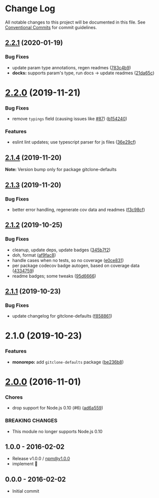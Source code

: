 # Change Log

All notable changes to this project will be documented in this file.
See [Conventional Commits](https://conventionalcommits.org) for commit guidelines.

## [2.2.1](https://github.com/tunnckoCore/opensource/compare/gitclone-defaults@2.2.0...gitclone-defaults@2.2.1) (2020-01-19)


### Bug Fixes

* update param type annotations, regen readmes ([783c4b9](https://github.com/tunnckoCore/opensource/commit/783c4b9ed402621ecdfbda524c0a53b30f83ae68))
* **docks:** supports param's type, run docs -> update readmes ([21da65c](https://github.com/tunnckoCore/opensource/commit/21da65ce3d0a73779a382262a8151da433f12ce3))





# [2.2.0](https://github.com/tunnckoCore/opensource/compare/gitclone-defaults@2.1.4...gitclone-defaults@2.2.0) (2019-11-21)


### Bug Fixes

* remove `typings` field (causing issues like [#87](https://github.com/tunnckoCore/opensource/issues/87)) ([b154240](https://github.com/tunnckoCore/opensource/commit/b154240e8bab1daa63d873909735d2c59bdf25cc))


### Features

* eslint lint updates; use typescript parser for js files ([36e29cf](https://github.com/tunnckoCore/opensource/commit/36e29cf7510ef15da4c532f9dc2b81cd275218c3))





## [2.1.4](https://github.com/tunnckoCore/opensource/compare/gitclone-defaults@2.1.3...gitclone-defaults@2.1.4) (2019-11-20)

**Note:** Version bump only for package gitclone-defaults





## [2.1.3](https://github.com/tunnckoCore/opensource/compare/gitclone-defaults@2.1.2...gitclone-defaults@2.1.3) (2019-11-20)


### Bug Fixes

* better error handling, regenerate cov data and readmes ([f3c98cf](https://github.com/tunnckoCore/opensource/commit/f3c98cf5812cf92127f491df67f083d06235a399))





## [2.1.2](https://github.com/tunnckoCore/opensource/compare/gitclone-defaults@2.1.1...gitclone-defaults@2.1.2) (2019-10-25)


### Bug Fixes

* cleanup, update deps, update badges ([345b7f2](https://github.com/tunnckoCore/opensource/commit/345b7f23e39481409ddc84d37308986462ada969))
* doh, format ([af9fac8](https://github.com/tunnckoCore/opensource/commit/af9fac844fb3d43fb43d39003eec18f482b6c6aa))
* handle cases when no tests, so no coverage ([e0ce831](https://github.com/tunnckoCore/opensource/commit/e0ce8313eedbcb5e8780865ed05533b5a2190c36))
* per package codecov badge autogen, based on coverage data ([4334759](https://github.com/tunnckoCore/opensource/commit/4334759d331dfcef98f43735a356753a685b139a))
* readme badges; some tweaks ([95d6666](https://github.com/tunnckoCore/opensource/commit/95d666659a2ac29bece307d22c66b6c0e7e47683))





## [2.1.1](https://github.com/tunnckoCore/opensource/compare/gitclone-defaults@2.1.0...gitclone-defaults@2.1.1) (2019-10-23)


### Bug Fixes

* update changelog for gitclone-defaults ([f858861](https://github.com/tunnckoCore/opensource/commit/f858861b5a375761b4624c16f0a8962f86a2a6c9))





# 2.1.0 (2019-10-23)


### Features

* **monorepo:** add `gitclone-defaults` package ([be236b8](https://github.com/tunnckoCore/opensource/commit/be236b83fecae87a08a56bcd8636379bed15cb72))

<a name="2.0.0"></a>
# [2.0.0](https://github.com/tunnckocore/gitclone-defaults/compare/v1.0.0...v2.0.0) (2016-11-01)


### Chores

* drop support for Node.js 0.10 (#6) ([ad6a559](https://github.com/tunnckocore/gitclone-defaults/commit/ad6a559))


### BREAKING CHANGES

* This module no longer supports Node.js 0.10





## 1.0.0 - 2016-02-02
- Release v1.0.0 / npm@v1.0.0
- implement :star2:

## 0.0.0 - 2016-02-02
- Initial commit
